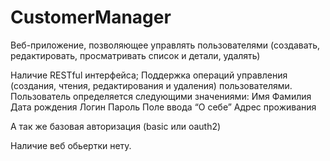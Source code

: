 # CustomerManager

Веб-приложение, позволяющее управлять пользователями 
(создавать, редактировать, просматривать список и детали, удалять)

Наличие RESTful интерфейса;
Поддержка операций управления (создания, чтения, редактирования и удаления) пользователями.
Пользователь определяется следующими значениями:
Имя
Фамилия
Дата рождения
Логин
Пароль
Поле ввода “О себе”
Адрес проживания

А так же базовая авторизация (basic или oauth2)


Наличие веб обьертки нету.
